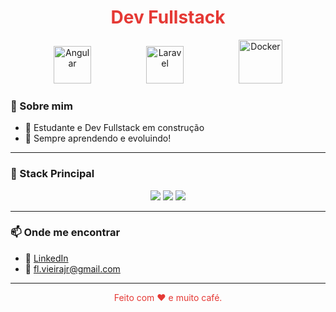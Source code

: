 <h1 align="center" style="color:#e53935;">Dev Fullstack</h1>

<p align="center">
  <img style="margin: 0 42px;" src="https://angular.io/assets/images/logos/angular/angular.svg" width="60" alt="Angular" />
  <img style="margin: 0 42px;" src="https://laravel.com/img/logomark.min.svg" width="60" alt="Laravel" />
  <img style="margin: 0 42px;" src="https://www.docker.com/wp-content/uploads/2022/03/Moby-logo.png" width="70" alt="Docker" />
</p>

### 🧠 Sobre mim

- 🎯 Estudante e Dev Fullstack em construção
- 🚀 Sempre aprendendo e evoluindo!

---

### 🚀 Stack Principal

<p align="center">
  <img src="https://img.shields.io/badge/Angular-DD0031?style=for-the-badge&logo=angular&logoColor=white" />
  <img src="https://img.shields.io/badge/Laravel-FF2D20?style=for-the-badge&logo=laravel&logoColor=white" />
  <img src="https://img.shields.io/badge/Docker-2496ED?style=for-the-badge&logo=docker&logoColor=white" />
</p>

---

### 📫 Onde me encontrar

- 🔗 [LinkedIn](www.linkedin.com/in/flvieirajr)
- 📧 fl.vieirajr@gmail.com

---

<p align="center" style="color:#e53935;">
  Feito com ❤️ e muito café.
</p>
